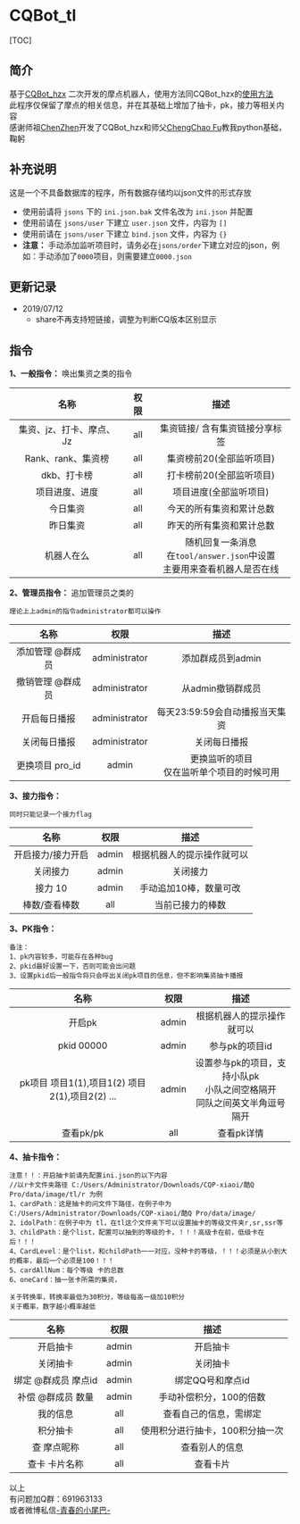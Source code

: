 # CQBot_tl

[TOC]

## 简介

基于[CQBot_hzx](https://github.com/chinshin/CQBot_hzx) 二次开发的摩点机器人，使用方法同CQBot_hzx的[使用方法](https://github.com/chinshin/CQBot_hzx/blob/master/README.md#使用方法)
<br>此程序仅保留了摩点的相关信息，并在其基础上增加了抽卡，pk，接力等相关内容
<br>感谢师祖[ChenZhen](https://github.com/chinshin)开发了CQBot_hzx和师父[ChengChao Fu](https://github.com/ultraxia)教我python基础，鞠躬

## 补充说明
这是一个不具备数据库的程序，所有数据存储均以json文件的形式存放
* 使用前请将 `jsons` 下的 `ini.json.bak` 文件名改为 `ini.json` 并配置
* 使用前请在 `jsons/user` 下建立 `user.json` 文件，内容为 `[]`
* 使用前请在 `jsons/user` 下建立 `bind.json` 文件，内容为 `{}`
* **注意：** 手动添加监听项目时，请务必在`jsons/order`下建立对应的json，例如：手动添加了`0000`项目，则需要建立`0000.json`

## 更新记录
* 2019/07/12
  * share不再支持短链接，调整为判断CQ版本区别显示

## 指令

**1、一般指令：** 唤出集资之类的指令

名称 | 权限 | 描述
:-:|:-:|:-:
集资、jz、打卡、摩点、Jz | all | 集资链接/ 含有集资链接分享标签
Rank、rank、集资榜 | all | 集资榜前20(全部监听项目)
dkb、打卡榜 | all | 打卡榜前20(全部监听项目)
项目进度、进度 | all | 项目进度(全部监听项目)
今日集资 | all | 今天的所有集资和累计总数
昨日集资 | all | 昨天的所有集资和累计总数
机器人在么 | all | 随机回复一条消息<br>在`tool/answer.json`中设置<br>主要用来查看机器人是否在线

**2、管理员指令：** 追加管理员之类的

` 理论上上admin的指令administrator都可以操作 `

名称 | 权限 | 描述
:-:|:-:|:-:
添加管理 @群成员 | administrator | 添加群成员到admin
撤销管理 @群成员 | administrator | 从admin撤销群成员
开启每日播报 | administrator | 每天23:59:59会自动播报当天集资
关闭每日播报 | administrator | 关闭每日播报
更换项目 pro_id | admin | 更换监听的项目<br>仅在监听单个项目的时候可用

**3、接力指令：**

` 同时只能记录一个接力flag `

名称 | 权限 | 描述
:-:|:-:|:-:
开启接力/接力开启 | admin | 根据机器人的提示操作就可以
关闭接力 | admin | 关闭接力
接力 10 | admin | 手动追加10棒，数量可改
棒数/查看棒数 | all | 当前已接力的棒数

**3、PK指令：**

```
备注：
1、pk内容较多，可能存在各种bug
2、pkid最好设置一下，否则可能会出问题
3、设置pkid后一般指令将只会呼出关闭pk项目的信息，但不影响集资抽卡播报
```

名称 | 权限 | 描述
:-:|:-:|:-:
开启pk | admin | 根据机器人的提示操作就可以
pkid 00000 | admin | 参与pk的项目id
pk项目 项目1(1),项目1(2) 项目2(1),项目2(2) ...| admin | 设置参与pk的项目，支持小队pk<br>小队之间空格隔开<br>同队之间英文半角逗号隔开
查看pk/pk | all | 查看pk详情

**4、抽卡指令：**

```
注意！！：开启抽卡前请先配置ini.json的以下内容
//以r卡文件夹路径 C:/Users/Administrator/Downloads/CQP-xiaoi/酷Q Pro/data/image/tl/r 为例
1、cardPath：这是抽卡的问文件下路径，在例子中为 C:/Users/Administrator/Downloads/CQP-xiaoi/酷Q Pro/data/image/
2、idolPath：在例子中为 tl，在tl这个文件夹下可以设置抽卡的等级文件夹r,sr,ssr等
3、childPath：是个list，配置可以抽到的等级的卡，！！！高级卡在前，低级卡在后！！！
4、CardLevel：是个list，和childPath一一对应，没种卡的等级，！！！必须是从小到大的概率，最后一个必须是100！！！
5、cardAllNum：每个等级 卡的总数
6、oneCard：抽一张卡所需的集资，

关于转换率，转换率最低为30积分，等级每高一级加10积分
关于概率，数字越小概率越低
```

名称 | 权限 | 描述
:-:|:-:|:-:
开启抽卡 | admin | 开启抽卡
关闭抽卡 | admin | 关闭抽卡
绑定 @群成员 摩点id | admin | 绑定QQ号和摩点id
补偿 @群成员 数量 | admin | 手动补偿积分，100的倍数
我的信息 | all | 查看自己的信息，需绑定
积分抽卡 | all | 使用积分进行抽卡，100积分抽一次
查 摩点昵称 | all | 查看别人的信息
查卡 卡片名称 | all | 查看卡片

以上<br>
有问题加Q群：691963133<br>
或者微博私信[-青春的小尾巴-](https://weibo.com/amber0401)
